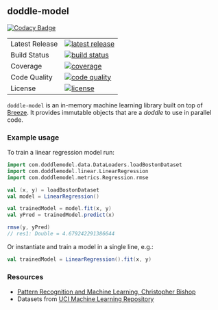 ## doddle-model

[![Codacy Badge](https://api.codacy.com/project/badge/Grade/7515bc5896c645b787fd139eb1701b8c)](https://app.codacy.com/app/picnicml/doddle-model?utm_source=github.com&utm_medium=referral&utm_content=picnicml/doddle-model&utm_campaign=badger)

<table>
<tr>
  <td>Latest Release</td>
  <td>
    <a href="https://github.com/picnicml/doddle-model/releases">
    <img src="https://img.shields.io/github/release/picnicml/doddle-model.svg?style=flat-square&label=version" alt="latest release"/>
    </a>
  </td>
</tr>
<tr>
  <td>Build Status</td>
  <td>
    <a href="https://circleci.com/gh/picnicml/doddle-model">
    <img src="https://img.shields.io/circleci/project/github/picnicml/doddle-model.svg?style=flat-square" alt="build status"/>
    </a>
  </td>
</tr>
<tr>
  <td>Coverage</td>
  <td>
    <a href="https://codecov.io/gh/picnicml/doddle-model">
    <img src="https://img.shields.io/codecov/c/github/picnicml/doddle-model.svg?style=flat-square&label=codecov" alt="coverage"/>
    </a>
  </td>
</tr>
<tr>
  <td>Code Quality</td>
  <td>
    <a href="https://app.codacy.com/app/picnicml/doddle-model">
    <img src="https://img.shields.io/codacy/grade/2c21167da0154c44afd8381fe82f93d7.svg?style=flat-square&label=codacy" alt="code quality"/>
    </a>
  </td>
</tr>
<tr>
  <td>License</td>
  <td>
    <a href="https://github.com/picnicml/doddle-model/blob/master/LICENSE">
    <img src="https://img.shields.io/github/license/picnicml/doddle-model.svg?style=flat-square" alt="license"/>
    </a>
  </td>
</tr>
</table>

`doddle-model` is an in-memory machine learning library built on top of [Breeze](https://github.com/scalanlp/breeze). It provides immutable objects that are a _doddle_ to use in parallel code.

### Example usage
To train a linear regression model run:
```scala
import com.doddlemodel.data.DataLoaders.loadBostonDataset
import com.doddlemodel.linear.LinearRegression
import com.doddlemodel.metrics.Regression.rmse

val (x, y) = loadBostonDataset
val model = LinearRegression()

val trainedModel = model.fit(x, y)
val yPred = trainedModel.predict(x)

rmse(y, yPred)
// res1: Double = 4.679242291386644
```

Or instantiate and train a model in a single line, e.g.:
```scala
val trainedModel = LinearRegression().fit(x, y)
```

### Resources
- [Pattern Recognition and Machine Learning, Christopher Bishop](http://www.springer.com/gp/book/9780387310732)
- Datasets from [UCI Machine Learning Repository](http://archive.ics.uci.edu/ml)
